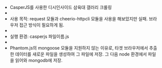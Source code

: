 - CasperJS를 사용한 디시인사이드 삼육대 갤러리 크롤링
-
- 사용 목적: request 모듈과 cheerio-httpcli 모듈을 사용을 해보았지만 실패. 브라우저 접근 방식이 필요하게 됨.
-
- 실행 환경: casperjs 파일이름.js
-
- Phantom.js의 mongoose 모듈을 지원하지 않는 이유로, 타겟 브라우저에서 추출한 데이터를 새로운 파일을 생성하여 그 파일에 저장. 그 다음 node 환경에서 파일을 읽어와 mongodb에 저장. 
